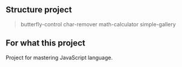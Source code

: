 ## Structure project
> butterfly-control
> char-remover
> math-calculator
> simple-gallery

## For what this project
  Project for mastering JavaScript language.
